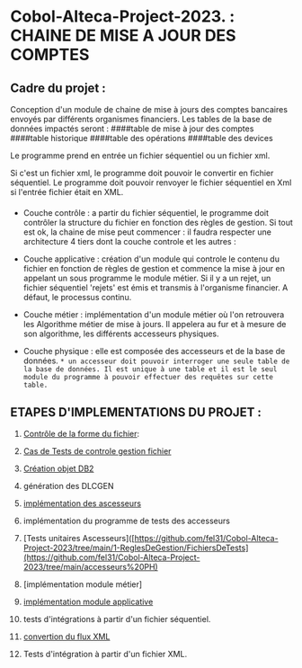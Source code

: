 # Cobol-Alteca-Project-2023. : CHAINE DE MISE A JOUR DES COMPTES 


## Cadre du projet : 


Conception d'un module de chaine de mise à jours des comptes bancaires envoyés par différents organismes financiers. Les tables de la base de données impactés seront :
####table de mise à jour des comptes
####table historique
####table des opérations
####table des devices

Le programme prend en entrée un fichier séquentiel ou un fichier xml.

Si c'est un fichier xml, le programme doit pouvoir le convertir en fichier séquentiel. Le programme doit pouvoir renvoyer le fichier séquentiel en Xml si l'entrée fichier était en XML.
####
* Couche contrôle : a partir du fichier séquentiel, le programme doit contrôler la structure du fichier en fonction des règles de gestion. 
Si tout est ok, la chaine de mise peut commencer : il faudra respecter une architecture 4 tiers dont la couche controle et les autres : 

* Couche applicative : création d'un module qui controle le contenu du fichier en fonction de règles de gestion et commence la mise à jour en appelant un sous programme le module métier. Si il y a un rejet, un fichier séquentiel 'rejets' est émis et transmis à l'organisme financier. A défaut, le processus continu. 

* Couche métier : implémentation d'un module métier où l'on retrouvera les Algorithme métier de mise à jours. Il appelera au fur et à mesure de son algorithme, les différents accesseurs physiques. 

* Couche physique : elle est composée des accesseurs et de la base de données. 
  `* un accesseur doit pouvoir interroger une seule table de la base de données. Il est unique à une table et il est le seul module du programme à pouvoir effectuer des requêtes sur cette table.`
  
  
## ETAPES D'IMPLEMENTATIONS DU PROJET :

1. [ Contrôle de la forme du fichier](https://github.com/fel31/Cobol-Alteca-Project-2023/tree/main/1-ReglesDeGestion): 

3. [Cas de Tests de controle gestion fichier](https://github.com/fel31/Cobol-Alteca-Project-2023/tree/main/1-ReglesDeGestion/FichiersDeTests)

4. [Création objet DB2](https://github.com/fel31/Cobol-Alteca-Project-2023/tree/main/2-OBJETS%20DB2)

5. génération des DLCGEN

6. [implémentation des ascesseurs](https://github.com/fel31/Cobol-Alteca-Project-2023/tree/main/assecceurs%20PH)

7. implémentation du programme de tests des accesseurs 

8. [Tests unitaires Ascesseurs]([https://github.com/fel31/Cobol-Alteca-Project-2023/tree/main/1-ReglesDeGestion/FichiersDeTests](https://github.com/fel31/Cobol-Alteca-Project-2023/tree/main/accesseurs%20PH)

9. [implémentation module métier]

10. [implémentation module applicative](https://github.com/fel31/Cobol-Alteca-Project-2023/tree/main/composant%20CA)
11. tests d'intégrations à partir d'un fichier séquentiel. 

12. [convertion du flux XML](https://github.com/fel31/Cobol-Alteca-Project-2023/tree/main/XML%20convert)

14. Tests d'intégration à partir d'un fichier XML.

